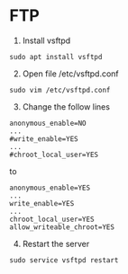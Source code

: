 # FTP

1. Install vsftpd

```
sudo apt install vsftpd
```

2. Open file /etc/vsftpd.conf

```
sudo vim /etc/vsftpd.conf 
```

3. Change the follow lines

```
anonymous_enable=NO
...
#write_enable=YES
...
#chroot_local_user=YES
```

to

```
anonymous_enable=YES
...
write_enable=YES
...
chroot_local_user=YES
allow_writeable_chroot=YES
```

4. Restart the server
```
sudo service vsftpd restart
```